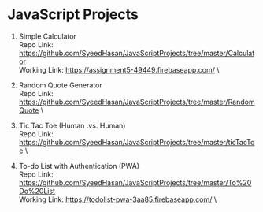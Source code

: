 # JavaScript Projects


1. Simple Calculator \
  Repo Link: https://github.com/SyeedHasan/JavaScriptProjects/tree/master/Calculator \
  Working Link: https://assignment5-49449.firebaseapp.com/ \
  
2. Random Quote Generator \
  Repo Link: https://github.com/SyeedHasan/JavaScriptProjects/tree/master/RandomQuote \
  
3. Tic Tac Toe (Human .vs. Human) \
  Repo Link: https://github.com/SyeedHasan/JavaScriptProjects/tree/master/ticTacToe \
  
4. To-do List with Authentication (PWA) \
  Repo Link: https://github.com/SyeedHasan/JavaScriptProjects/tree/master/To%20Do%20List \
  Working Link: https://todolist-pwa-3aa85.firebaseapp.com/ \


